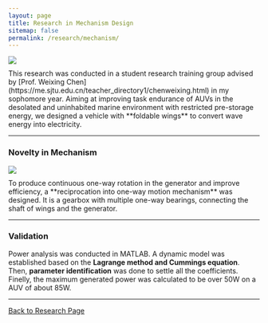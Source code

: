 ```yaml
---
layout: page
title: Research in Mechanism Design
sitemap: false
permalink: /research/mechanism/
---
```

<img src="assets/img/foldable.jpg" style="zoom:100%; display:block; margin:10px auto;" />
This research was conducted in a student research training group advised by
[Prof. Weixing Chen](https://me.sjtu.edu.cn/teacher_directory1/chenweixing.html)
in my sophomore year. Aiming at improving task endurance of AUVs
in the desolated and uninhabited marine environment with restricted pre-storage
energy, we designed a vehicle with **foldable wings** to convert wave energy into
electricity.

---
### Novelty in Mechanism
<img src="assets/img/oneway.jpg" style="zoom:100%; display:block; margin:10px auto;" />
To produce continuous one-way rotation in the generator and improve efficiency,
a **reciprocation into one-way motion mechanism** was designed. It is a gearbox
with multiple one-way bearings, connecting the shaft of wings and the generator.

---
### Validation
Power analysis was conducted in MATLAB. A dynamic model was established based on
the **Lagrange method and Cummings equation**. Then, **parameter identification**
was done to settle all the coefficients. Finelly, the maximum generated power was
calculated to be over 50W on a AUV of about 85W.

---
[Back to Research Page](/research/)
